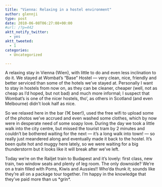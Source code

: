 ```yaml
---
title: "Vienna: Relaxing in a hostel environment"
author: glennji
type: post
date: 2010-06-08T06:27:08+00:00
#url: /?p=442
aktt_notify_twitter:
  - yes
aktt_tweeted:
  - 1
categories:
  - Uncategorized

---
```

<!-- p, li { white-space: pre-wrap; } -->

<!--StartFragment-->A relaxing stay in Vienna (Wien), with little to do and even less inclination to do it. We stayed at Wombat&#8217;s &#8220;Base&#8221; Hostel &#8212; very clean, nice, friendly and better serviced than some of the hotels we&#8217;ve stayed at. Personally I want to stay in hostels from now on, as they can be cleaner, cheaper (well, not as cheap as I&#8217;d hoped, but not bad) and much more informal; I suspect that Wombat&#8217;s is one of the nicer hostels, tho&#8217;, as others in Scotland (and even Melbourne) didn&#8217;t look half as nice.


  
So we relaxed here in the bar (1€ beer!), used the free wifi to upload some of the photos we&#8217;ve accrued and even washed some clothes, which by now were in desperate need of some soapy love. During the day we took a little walk into the city centre, but missed the tourist tram by 2 minutes and couldn&#8217;t be bothered waiting for the next &#8212; it&#8217;s a long walk into town! &#8212; so really just meandered along and eventually made it back to the hostel. It&#8217;s been quite hot and muggy here lately, so we were waiting for a big thunderstorm but it looks like it will break after we&#8217;ve left.
  
Today we&#8217;re on the Railjet train to Budapest and it&#8217;s lovely: first class, new train, two window seats and plenty of leg room. The only downside? We&#8217;re on a train filled with Poms, Kiwis and Aussies!! Who&#8217;da thunk it; sounds like they&#8217;re all on a package tour together. I&#8217;m happy in the knowledge that they&#8217;ve paid more than us \*grin\*.
